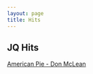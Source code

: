 ```yaml
---
layout: page
title: Hits
---
```


JQ Hits
----

[American Pie - Don McLean](https://youtu.be/ngDJIjbAvz4)
